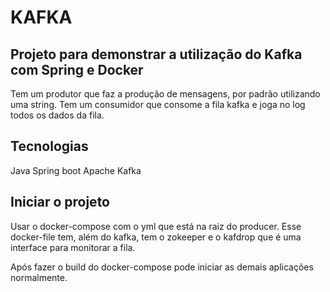 # KAFKA

## Projeto para demonstrar a utilização do Kafka com Spring e Docker

Tem um produtor que faz a produção de mensagens, por padrão utilizando uma string.
Tem um consumidor que consome a fila kafka e joga no log todos os dados da fila.


## Tecnologias

Java
Spring boot
Apache Kafka


## Iniciar o projeto

Usar o docker-compose com o yml que está na raiz do producer. Esse docker-file tem, além do kafka, tem o zokeeper e
o kafdrop que é uma interface para monitorar a fila.

Após fazer o build do docker-compose pode iniciar as demais aplicações normalmente.

